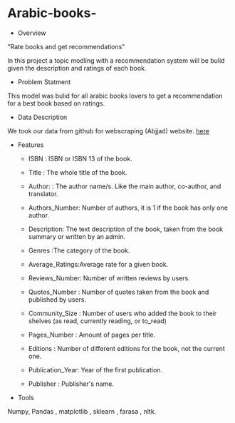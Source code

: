 # Arabic-books-









- Overview

"Rate books and get recommendations"

In this project a topic modling with a recommendation system will be bulid given the description and ratings of each book.


- Problem Statment

This model was bulid for all arabic books lovers to get a recommendation for a best book based on ratings.



- Data Description 

We took our data from github for webscraping (Abjjad) website. [here](https://github.com/iHaifaa/Arabic_Books_Recommendation_System/tree/main/Data)

- Features 

  - ISBN : ISBN or ISBN 13 of the book.

  - Title : The whole title of the book.

  - Author: : The author name/s. Like the main author, co-author, and translator.

  - Authors_Number: Number of authors, it is 1 if the book has only one author.

  - Description: The text description of the book, taken from the book summary or written by an admin.

  - Genres :The category of the book.

  - Average_Ratings:Average rate for a given book.

  - Reviews_Number:	Number of written reviews by users.

  - Quotes_Number :	Number of quotes taken from the book and published by users.

  - Community_Size : Number of users who added the book to their shelves (as read, currently reading, or to_read)

  - Pages_Number :	Amount of pages per title.

  - Editions : Number of different editions for the book, not the current one.

  - Publication_Year: Year of the first publication.

  - Publisher	: Publisher's name.







- Tools 

Numpy, Pandas , matplotlib , sklearn , farasa , nltk.

